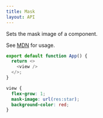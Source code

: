 ```yaml
---
title: Mask
layout: API
---
```


Sets the mask image of a component.

See [MDN](https://developer.mozilla.org/en-US/docs/Web/CSS/mask) for usage.

<Sandpack>

```js
export default function App() {
  return <>
    <view />
  </>;
}
```

```css active
view {
  flex-grow: 1;
  mask-image: url(res:star);
  background-color: red;
}
```

</Sandpack>
